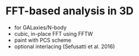 # FFT-based analysis in 3D

* for GALaxies/N-body
* cubic, in-place FFT using FFTW
* paint with PCS scheme
* optional interlacing (Sefusatti et al. 2016)
